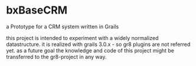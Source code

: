 # bxBaseCRM
a Prototype for a CRM system written in Grails

this project is intended to experiment with a widely normalized datastructure.
it is realized with grails 3.0.x - so gr8 plugins are not referred yet. 
as a future goal the knowledge and code of this project might be transferred to the gr8-project in any way.
